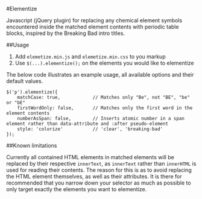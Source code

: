#Elementize

Javascript (jQuery plugin) for replacing any chemical element symbols encountered inside the matched element contents with periodic table blocks, inspired by the Breaking Bad intro titles.

##Usage

1. Add `elemetize.min.js` and `elemetize.min.css` to you markup
2. Use `$(...).elementize();` on the elements you would like to elementize 

The below code illustrates an example usage, all available options and their default values.

    $('p').elementize({
        matchCase: true,            // Matches only "Be", not "BE", "be" or "bE"
        firstWordOnly: false,       // Matches only the first word in the element contents
        numberAsSpan: false,        // Inserts atomic number in a span element rather than data-attribute and :after pseudo-element
        style: 'colorize'           // 'clear', 'breaking-bad'
    });

##Known limitations

Currently all contained HTML elements in matched elements will be replaced by their respective `innerText`, as `innerText` rather than `innerHTML` is used for reading their contents. The reason for this is as to avoid replacing the HTML element themselves, as well as their attributes. It is there for recommended that you narrow down your selector as much as possible to only target exactly the elements you want to elementize.
